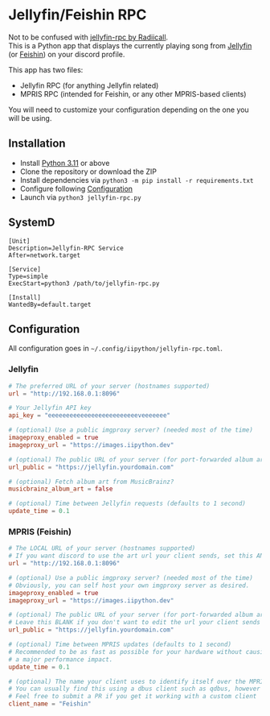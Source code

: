 # Jellyfin/Feishin RPC

Not to be confused with [jellyfin-rpc by Radiicall](https://github.com/Radiicall/jellyfin-rpc).  
This is a Python app that displays the currently playing song from [Jellyfin](https://jellyfin.org/) (or [Feishin](https://github.com/jeffvli/feishin)) on your discord profile.  

This app has two files:
- Jellyfin RPC (for anything Jellyfin related)
- MPRIS RPC (intended for Feishin, or any other MPRIS-based clients)

You will need to customize your configuration depending on the one you will be using.

## Installation

- Install [Python 3.11](https://python.org) or above
- Clone the repository or download the ZIP
- Install dependencies via `python3 -m pip install -r requirements.txt`
- Configure following [Configuration](#configuration)
- Launch via `python3 jellyfin-rpc.py`

## SystemD

```
[Unit]
Description=Jellyfin-RPC Service
After=network.target

[Service]
Type=simple
ExecStart=python3 /path/to/jellyfin-rpc.py

[Install]
WantedBy=default.target
```

## Configuration

All configuration goes in `~/.config/iipython/jellyfin-rpc.toml`.

### Jellyfin

```toml
# The preferred URL of your server (hostnames supported)
url = "http://192.168.0.1:8096"

# Your Jellyfin API key
api_key = "eeeeeeeeeeeeeeeeeeeeeeeeeveeeeeee"

# (optional) Use a public imgproxy server? (needed most of the time)
imageproxy_enabled = true
imageproxy_url = "https://images.iipython.dev"

# (optional) The public URL of your server (for port-forwarded album art)
url_public = "https://jellyfin.yourdomain.com"

# (optional) Fetch album art from MusicBrainz?
musicbrainz_album_art = false

# (optional) Time between Jellyfin requests (defaults to 1 second)
update_time = 0.1
```

### MPRIS (Feishin)

```toml
# The LOCAL URL of your server (hostnames supported)
# If you want discord to use the art url your client sends, set this AND url_public to ""
url = "http://192.168.0.1:8096"

# (optional) Use a public imgproxy server? (needed most of the time)
# Obviously, you can self host your own imgproxy server as desired.
imageproxy_enabled = true
imageproxy_url = "https://images.iipython.dev"

# (optional) The public URL of your server (for port-forwarded album art, passed to imgproxy)
# Leave this BLANK if you don't want to edit the url your client sends
url_public = "https://jellyfin.yourdomain.com"

# (optional) Time between MPRIS updates (defaults to 1 second)
# Recommended to be as fast as possible for your hardware without causing
# a major performance impact.
update_time = 0.1

# (optional) The name your client uses to identify itself over the MPRIS dbus API
# You can usually find this using a dbus client such as qdbus, however milage may vary
# Feel free to submit a PR if you get it working with a custom client
client_name = "Feishin"
```
